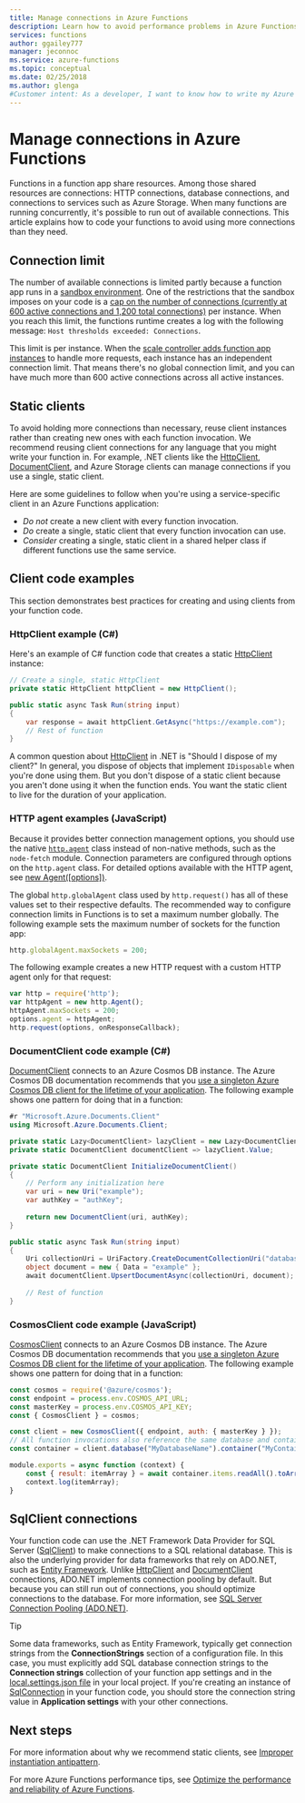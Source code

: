 ```yaml
---
title: Manage connections in Azure Functions
description: Learn how to avoid performance problems in Azure Functions by using static connection clients.
services: functions
author: ggailey777
manager: jeconnoc
ms.service: azure-functions
ms.topic: conceptual
ms.date: 02/25/2018
ms.author: glenga
#Customer intent: As a developer, I want to know how to write my Azure Functions code so that I efficiently use connections and avoid potential bottlenecks.
---
```


# Manage connections in Azure Functions

Functions in a function app share resources. Among those shared resources are connections: HTTP connections, database connections, and connections to services such as Azure Storage. When many functions are running concurrently, it's possible to run out of available connections. This article explains how to code your functions to avoid using more connections than they need.

## Connection limit

The number of available connections is limited partly because a function app runs in a [sandbox environment](https://github.com/projectkudu/kudu/wiki/Azure-Web-App-sandbox). One of the restrictions that the sandbox imposes on your code is a [cap on the number of connections (currently at 600 active connections and 1,200 total connections)](https://github.com/projectkudu/kudu/wiki/Azure-Web-App-sandbox#numerical-sandbox-limits) per instance. When you reach this limit, the functions runtime creates a log with the following message: `Host thresholds exceeded: Connections`.

This limit is per instance.  When the [scale controller adds function app instances](functions-scale.md#how-the-consumption-and-premium-plans-work) to handle more requests, each instance has an independent connection limit. That means there's no global connection limit, and you can have much more than 600 active connections across all active instances.

## Static clients

To avoid holding more connections than necessary, reuse client instances rather than creating new ones with each function invocation. We recommend reusing client connections for any language that you might write your function in. For example, .NET clients like the [HttpClient](https://msdn.microsoft.com/library/system.net.http.httpclient(v=vs.110).aspx), [DocumentClient](https://docs.microsoft.com/dotnet/api/microsoft.azure.documents.client.documentclient
), and Azure Storage clients can manage connections if you use a single, static client.

Here are some guidelines to follow when you're using a service-specific client in an Azure Functions application:

- *Do not* create a new client with every function invocation.
- *Do* create a single, static client that every function invocation can use.
- *Consider* creating a single, static client in a shared helper class if different functions use the same service.

## Client code examples

This section demonstrates best practices for creating and using clients from your function code.

### HttpClient example (C#)

Here's an example of C# function code that creates a static [HttpClient](https://msdn.microsoft.com/library/system.net.http.httpclient(v=vs.110).aspx) instance:

```cs
// Create a single, static HttpClient
private static HttpClient httpClient = new HttpClient();

public static async Task Run(string input)
{
    var response = await httpClient.GetAsync("https://example.com");
    // Rest of function
}
```

A common question about [HttpClient](https://msdn.microsoft.com/library/system.net.http.httpclient(v=vs.110).aspx) in .NET is "Should I dispose of my client?" In general, you dispose of objects that implement `IDisposable` when you're done using them. But you don't dispose of a static client because you aren't done using it when the function ends. You want the static client to live for the duration of your application.

### HTTP agent examples (JavaScript)

Because it provides better connection management options, you should use the native [`http.agent`](https://nodejs.org/dist/latest-v6.x/docs/api/http.html#http_class_http_agent) class instead of non-native methods, such as the `node-fetch` module. Connection parameters are configured through options on the `http.agent` class. For detailed options available with the HTTP agent, see [new Agent(\[options\])](https://nodejs.org/dist/latest-v6.x/docs/api/http.html#http_new_agent_options).

The global `http.globalAgent` class used by `http.request()` has all of these values set to their respective defaults. The recommended way to configure connection limits in Functions is to set a maximum number globally. The following example sets the maximum number of sockets for the function app:

```js
http.globalAgent.maxSockets = 200;
```

 The following example creates a new HTTP request with a custom HTTP agent only for that request:

```js
var http = require('http');
var httpAgent = new http.Agent();
httpAgent.maxSockets = 200;
options.agent = httpAgent;
http.request(options, onResponseCallback);
```

### DocumentClient code example (C#)

[DocumentClient](https://docs.microsoft.com/dotnet/api/microsoft.azure.documents.client.documentclient
) connects to an Azure Cosmos DB instance. The Azure Cosmos DB documentation recommends that you [use a singleton Azure Cosmos DB client for the lifetime of your application](https://docs.microsoft.com/azure/cosmos-db/performance-tips#sdk-usage). The following example shows one pattern for doing that in a function:

```cs
#r "Microsoft.Azure.Documents.Client"
using Microsoft.Azure.Documents.Client;

private static Lazy<DocumentClient> lazyClient = new Lazy<DocumentClient>(InitializeDocumentClient);
private static DocumentClient documentClient => lazyClient.Value;

private static DocumentClient InitializeDocumentClient()
{
    // Perform any initialization here
    var uri = new Uri("example");
    var authKey = "authKey";
    
    return new DocumentClient(uri, authKey);
}

public static async Task Run(string input)
{
    Uri collectionUri = UriFactory.CreateDocumentCollectionUri("database", "collection");
    object document = new { Data = "example" };
    await documentClient.UpsertDocumentAsync(collectionUri, document);
    
    // Rest of function
}
```

### CosmosClient code example (JavaScript)
[CosmosClient](/javascript/api/@azure/cosmos/cosmosclient) connects to an Azure Cosmos DB instance. The Azure Cosmos DB documentation recommends that you [use a singleton Azure Cosmos DB client for the lifetime of your application](../cosmos-db/performance-tips.md#sdk-usage). The following example shows one pattern for doing that in a function:

```javascript
const cosmos = require('@azure/cosmos');
const endpoint = process.env.COSMOS_API_URL;
const masterKey = process.env.COSMOS_API_KEY;
const { CosmosClient } = cosmos;

const client = new CosmosClient({ endpoint, auth: { masterKey } });
// All function invocations also reference the same database and container.
const container = client.database("MyDatabaseName").container("MyContainerName");

module.exports = async function (context) {
    const { result: itemArray } = await container.items.readAll().toArray();
    context.log(itemArray);
}
```

## SqlClient connections

Your function code can use the .NET Framework Data Provider for SQL Server ([SqlClient](https://msdn.microsoft.com/library/system.data.sqlclient(v=vs.110).aspx)) to make connections to a SQL relational database. This is also the underlying provider for data frameworks that rely on ADO.NET, such as [Entity Framework](https://msdn.microsoft.com/library/aa937723(v=vs.113).aspx). Unlike [HttpClient](https://msdn.microsoft.com/library/system.net.http.httpclient(v=vs.110).aspx) and [DocumentClient](https://docs.microsoft.com/dotnet/api/microsoft.azure.documents.client.documentclient
) connections, ADO.NET implements connection pooling by default. But because you can still run out of connections, you should optimize connections to the database. For more information, see [SQL Server Connection Pooling (ADO.NET)](https://docs.microsoft.com/dotnet/framework/data/adonet/sql-server-connection-pooling).

> [!TIP]
> Some data frameworks, such as Entity Framework, typically get connection strings from the **ConnectionStrings** section of a configuration file. In this case, you must explicitly add SQL database connection strings to the **Connection strings** collection of your function app settings and in the [local.settings.json file](functions-run-local.md#local-settings-file) in your local project. If you're creating an instance of [SqlConnection](https://msdn.microsoft.com/library/system.data.sqlclient.sqlconnection(v=vs.110).aspx) in your function code, you should store the connection string value in **Application settings** with your other connections.

## Next steps

For more information about why we recommend static clients, see [Improper instantiation antipattern](https://docs.microsoft.com/azure/architecture/antipatterns/improper-instantiation/).

For more Azure Functions performance tips, see [Optimize the performance and reliability of Azure Functions](functions-best-practices.md).
